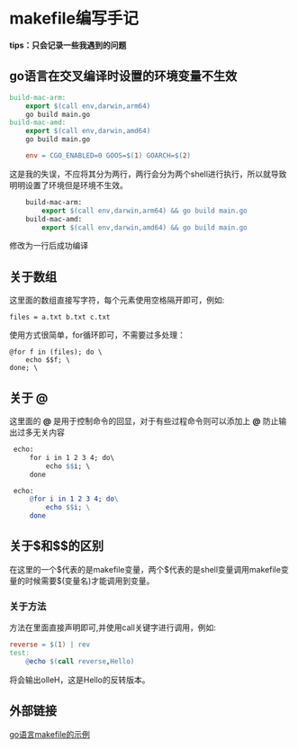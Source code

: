 # makefile编写手记

<strong>tips：只会记录一些我遇到的问题</strong>

## go语言在交叉编译时设置的环境变量不生效

``` makefile
build-mac-arm:
    export $(call env,darwin,arm64) 
    go build main.go
build-mac-amd:
    export $(call env,darwin,amd64)
    go build main.go

    env = CGO_ENABLED=0 GOOS=$(1) GOARCH=$(2)
```

这是我的失误，不应将其分为两行，两行会分为两个shell进行执行，所以就导致明明设置了环境但是环境不生效。

```makefile
    build-mac-arm:
        export $(call env,darwin,arm64) && go build main.go
    build-mac-amd:
        export $(call env,darwin,amd64) && go build main.go
```

修改为一行后成功编译

## 关于数组

   这里面的数组直接写字符，每个元素使用空格隔开即可，例如:

```shell
files = a.txt b.txt c.txt
```

使用方式很简单，for循环即可，不需要过多处理：

```shell
@for f in (files); do \
    echo $$f; \
done; \
```

## 关于 **@**

   这里面的 **@** 是用于控制命令的回显，对于有些过程命令则可以添加上 **@** 防止输出过多无关内容

   ```makefile
    echo:
        for i in 1 2 3 4; do\
            echo $$i; \
        done
   ```

   ```makefile
    echo:
        @for i in 1 2 3 4; do\
            echo $$i; \
        done
   ```

## 关于\$和\$\$的区别

在这里的一个\$代表的是makefile变量，两个\$代表的是shell变量调用makefile变量的时候需要$(变量名)才能调用到变量。
<br>

### 关于方法

方法在里面直接声明即可,并使用call关键字进行调用，例如:

``` makefile
reverse = $(1) | rev
test:
    @echo $(call reverse,Hello)
```

将会输出olleH，这是Hello的反转版本。

## 外部链接

[go语言makefile的示例](https://github.com/YiGuan-z/port-scanner/blob/master/makefile)